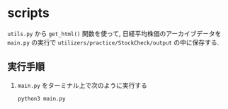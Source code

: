 # scripts
`utils.py` から `get_html()` 関数を使って, 日経平均株価のアーカイブデータを `main.py` の実行で `utilizers/practice/StockCheck/output` の中に保存する.

## 実行手順
1. `main.py` をターミナル上で次のように実行する
    ```sh
    python3 main.py
    ```